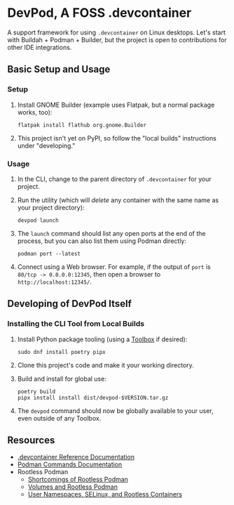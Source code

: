 # DevPod, A FOSS .devcontainer

A support framework for using `.devcontainer` on Linux desktops. Let's start
with Buildah + Podman + Builder, but the project is open to contributions for
other IDE integrations.

## Basic Setup and Usage

### Setup

1. Install GNOME Builder (example uses Flatpak, but a normal package works, too):

       flatpak install flathub org.gnome.Builder

1. This project isn't yet on PyPI, so follow the "local builds" instructions
   under "developing."

### Usage

1. In the CLI, change to the parent directory of `.devcontainer` for your project.
1. Run the utility (which will *delete* any container with the same name as your project directory):

       devpod launch

1. The `launch` command should list any open ports at the end of the process,
   but you can also list them using Podman directly:
   
       podman port --latest

1. Connect using a Web browser. For example, if the output of `port` is
   `80/tcp -> 0.0.0.0:12345`, then open a browser to `http://localhost:12345/`.

## Developing of DevPod Itself

### Installing the CLI Tool from Local Builds

1. Install Python package tooling (using a [Toolbox](https://docs.fedoraproject.org/en-US/fedora-silverblue/toolbox/) if desired):

       sudo dnf install poetry pipx

1. Clone this project's code and make it your working directory.
1. Build and install for global use:
       
       poetry build
       pipx install install dist/devpod-$VERSION.tar.gz

1. The `devpod` command should now be globally available to your user, even
   outside of any Toolbox.

## Resources

* [.devcontainer Reference Documentation](https://code.visualstudio.com/docs/remote/devcontainerjson-reference)
* [Podman Commands Documentation](http://docs.podman.io/en/latest/Commands.html)
* Rootless Podman
    * [Shortcomings of Rootless Podman](https://github.com/containers/podman/blob/master/rootless.md)
    * [Volumes and Rootless Podman](https://blog.christophersmart.com/2021/01/31/volumes-and-rootless-podman/)
    * [User Namespaces, SELinux, and Rootless Containers](https://www.redhat.com/sysadmin/user-namespaces-selinux-rootless-containers)
